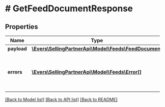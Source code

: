 # # GetFeedDocumentResponse

## Properties

Name | Type | Description | Notes
------------ | ------------- | ------------- | -------------
**payload** | [**\Evers\SellingPartnerApi\Model\Feeds\FeedDocument**](FeedDocument.md) |  | [optional]
**errors** | [**\Evers\SellingPartnerApi\Model\Feeds\Error[]**](Error.md) | A list of error responses returned when a request is unsuccessful. | [optional]

[[Back to Model list]](../../README.md#models) [[Back to API list]](../../README.md#endpoints) [[Back to README]](../../README.md)
